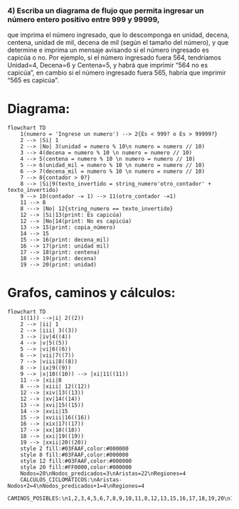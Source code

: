 ### 4) Escriba un diagrama de flujo que permita ingresar un número entero positivo entre 999 y 99999,
que imprima el número ingresado, que lo descomponga en unidad, decena, centena, unidad de
mil, decena de mil (según el tamaño del número), y que determine e imprima un mensaje
avisando si el número ingresado es capicúa o no.
Por ejemplo, si el número ingresado fuera 564, tendríamos Unidad=4, Decena=6 y Centena=5, y
habrá que imprimir “564 no es capicúa”, en cambio si el número ingresado fuera 565, habría que
imprimir “565 es capicúa”.

# Diagrama:
```mermaid
flowchart TD
    1(numero = 'Ingrese un numero') --> 2{Es < 999? o Es > 99999?}
    2 --> |Si| 1
    2 --> |No| 3(unidad = numero % 10\n numero = numero // 10)
    3 --> 4(decena = numero % 10 \n numero = numero // 10)
    4 --> 5(centena = numero % 10 \n numero = numero // 10)
    5 --> 6(unidad_mil = numero % 10 \n numero = numero // 10)
    6 --> 7(decena_mil = numero % 10 \n numero = numero // 10)
    7 --> 8{contador > 0?}
    8 --> |Si|9(texto_invertido = string_numero'otro_contador' + texto_invertido)
    9 --> 10(contador -= 1) --> 11(otro_contador -=1)
    11 --> 8
    8 ---> |No| 12{string_numero == texto_invertido}
    12 --> |Si|13(print: Es capicúa)
    12 --> |No|14(print: No es capicúa)
    13 --> 15(print: copia_número)
    14 --> 15
    15 --> 16(print: decena_mil)
    16 --> 17(print: unidad mil)
    17 --> 18(print: centena)
    18 --> 19(print: decena)
    19 --> 20(print: unidad)
```

# Grafos, caminos y cálculos:
```mermaid
flowchart TD
    1((1)) -->|i| 2((2))
    2 --> |ii| 1
    2 --> |iii| 3((3))
    3 --> |iv|4((4))
    4 --> |v|5((5))
    5 --> |vi|6((6))
    6 --> |vii|7((7))
    7 --> |viii|8((8))
    8 --> |ix|9((9))
    9 --> |x|10((10)) --> |xi|11((11))
    11 --> |xii|8
    8 ---> |xiii| 12((12))
    12 --> |xiv|13((13))
    12 --> |xv|14((14))
    13 --> |xvi|15((15))
    14 --> |xvii|15
    15 --> |xviii|16((16))
    16 --> |xix|17((17))
    17 --> |xx|18((18))
    18 --> |xxi|19((19))
    19 --> |xxii|20((20))
    style 2 fill:#03FAAF,color:#000000
    style 8 fill:#03FAAF,color:#000000
    style 12 fill:#03FAAF,color:#000000
    style 20 fill:#FF0000,color:#000000
    Nodos=20\nNodos_predicados=3\nAristas=22\nRegiones=4
    CALCULOS_CICLOMÁTICOS:\nAristas-Nodos+2=4\nNodos_predicados+1=4\nRegiones=4
    CAMINOS_POSIBLES:\n1,2,3,4,5,6,7,8,9,10,11,8,12,13,15,16,17,18,19,20\n1,2,3,4,5,6,7,8,9,10,11,12,14,15,16,17,18,19,20\n1,2,3,4,5,6,7,8,9,10,11,8\n1,2
```

